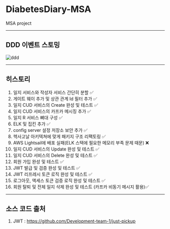 # DiabetesDiary-MSA
MSA project

***

## DDD 이벤트 스토밍
![ddd](https://velog.velcdn.com/images/dasd412/post/03122079-a3d8-4d79-b3da-18269a9b7944/image.png)

***

## 히스토리
1. 일지 서비스와 작성자 서비스 간단히 분할 ✅
2. 게이트 웨이 추가 및 상관 관계 Id 필터 추가 ✅
3. 일지 CUD 서비스의 Create 완성 및 테스트 ✅
4. 일지 CUD 서비스의 카프카 메시징 추가 ✅
5. 일지 R 서비스 뼈대 구성 ✅
6. ELK 및 집킨 추가 ✅
7. config server 설정 저장소 보안 추가 ✅
8. 헥사고날 아키텍쳐에 맞게 패키지 구조 리팩토링 ✅
9. AWS Lightsail에 배포 실패(ELK 스택에 필요한 메모리 부족 문제 때문) ❌
10. 일지 CUD 서비스의 Update 완성 및 테스트 ✅
11. 일지 CUD 서비스의 Delete 완성 및 테스트 ✅
12. 회원 가입 완성 및 테스트 ✅
13. JWT 발급 및 검증 완성 및 테스트 ✅
14. JWT 리프레시 토큰 로직 완성 및 테스트 ✅
15. 로그아웃, 액세스 토큰 검증 로직 완성 및 테스트 ✅
16. 회원 탈퇴 및 전체 일지 삭제 완성 및 테스트 (카프카 비동기 메시지 활용)✅

***

## 소스 코드 출처

1. JWT : https://github.com/Development-team-1/just-pickup


